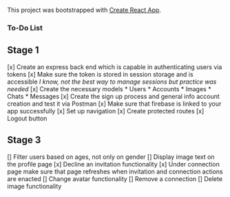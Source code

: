 This project was bootstrapped with [Create React App](https://github.com/facebook/create-react-app).

### To-Do List

## Stage 1
[x] Create an express back end which is capable in authenticating users via tokens
[x] Make sure the token is stored in session storage and is accessible *I know, not the best way to manage sessions but practice was needed*
[x] Create the necessary models
    * Users
    * Accounts
    * Images
    * Chats
    * Messages
[x] Create the sign up process and general info account creation and test it via Postman
[x] Make sure that firebase is linked to your app successfully
[x] Set up navigation
[x] Create protected routes
[x] Logout button

## Stage 3
[] Filter users based on ages, not only on gender
[] Display image text on the profile page
[x] Decline an invitation functionality
[x] Under connection page make sure that page refreshes when invitation and connection actions are enacted
[] Change avatar functionality
[] Remove a connection
[] Delete image functionality
